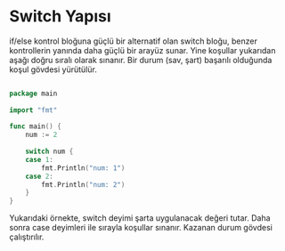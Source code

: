 # Switch Yapısı
if/else kontrol bloğuna güçlü bir alternatif olan switch bloğu, benzer kontrollerin yanında daha güçlü bir arayüz sunar. Yine koşullar yukarıdan aşağı doğru sıralı olarak sınanır. Bir durum (sav, şart) başarılı olduğunda koşul gövdesi yürütülür.

```go

package main
 
import "fmt"
 
func main() {
    num := 2
 
    switch num {
    case 1:
        fmt.Println("num: 1")
    case 2:
        fmt.Println("num: 2")
    }
} 
```
 Yukarıdaki örnekte, switch deyimi şarta uygulanacak değeri tutar. Daha sonra case deyimleri ile sırayla koşullar sınanır. Kazanan     durum gövdesi çalıştırılır.
